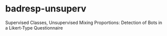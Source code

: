 # badresp-unsuperv
Supervised Classes, Unsupervised Mixing Proportions: Detection of Bots in a Likert-Type Questionnaire
